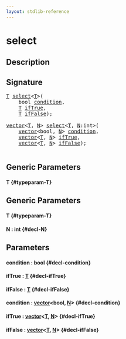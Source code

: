```yaml
---
layout: stdlib-reference
---
```


# select

## Description





## Signature 

<pre>
<a href="/stdlib-reference/global-decls/select#typeparam-T" class="code_type">T</a> <a href="/stdlib-reference/global-decls/select">select</a>&lt;<a href="/stdlib-reference/global-decls/select#typeparam-T" class="code_type">T</a>&gt;(
    <span class="code_keyword">bool</span> <a href="/stdlib-reference/global-decls/select#decl-condition" class="code_param">condition</a>,
    <a href="/stdlib-reference/global-decls/select#typeparam-T" class="code_type">T</a> <a href="/stdlib-reference/global-decls/select#decl-ifTrue" class="code_param">ifTrue</a>,
    <a href="/stdlib-reference/global-decls/select#typeparam-T" class="code_type">T</a> <a href="/stdlib-reference/global-decls/select#decl-ifFalse" class="code_param">ifFalse</a>);

<a href="/stdlib-reference/types/vector/index" class="code_type">vector</a>&lt;<a href="/stdlib-reference/global-decls/select#typeparam-T" class="code_type">T</a>, <a href="/stdlib-reference/global-decls/select#decl-N" class="code_var">N</a>&gt; <a href="/stdlib-reference/global-decls/select">select</a>&lt;<a href="/stdlib-reference/global-decls/select#typeparam-T" class="code_type">T</a>, <a href="/stdlib-reference/global-decls/select#decl-N" class="code_var">N</a>:<span class="code_keyword">int</span>&gt;(
    <a href="/stdlib-reference/types/vector/index" class="code_type">vector</a>&lt;<span class="code_keyword">bool</span>, <a href="/stdlib-reference/global-decls/select#decl-N" class="code_var">N</a>&gt; <a href="/stdlib-reference/global-decls/select#decl-condition" class="code_param">condition</a>,
    <a href="/stdlib-reference/types/vector/index" class="code_type">vector</a>&lt;<a href="/stdlib-reference/global-decls/select#typeparam-T" class="code_type">T</a>, <a href="/stdlib-reference/global-decls/select#decl-N" class="code_var">N</a>&gt; <a href="/stdlib-reference/global-decls/select#decl-ifTrue" class="code_param">ifTrue</a>,
    <a href="/stdlib-reference/types/vector/index" class="code_type">vector</a>&lt;<a href="/stdlib-reference/global-decls/select#typeparam-T" class="code_type">T</a>, <a href="/stdlib-reference/global-decls/select#decl-N" class="code_var">N</a>&gt; <a href="/stdlib-reference/global-decls/select#decl-ifFalse" class="code_param">ifFalse</a>);

</pre>

## Generic Parameters

#### T {#typeparam-T}

## Generic Parameters

#### T {#typeparam-T}
#### N  : int {#decl-N}

## Parameters

#### condition  : bool {#decl-condition}
#### ifTrue  : [T](/stdlib-reference/global-decls/select#typeparam-T) {#decl-ifTrue}
#### ifFalse  : [T](/stdlib-reference/global-decls/select#typeparam-T) {#decl-ifFalse}
#### condition  : [vector](/stdlib-reference/types/vector/index)\<bool, [N](/stdlib-reference/types/vector/index#decl-N)\> {#decl-condition}
#### ifTrue  : [vector](/stdlib-reference/types/vector/index)\<[T](/stdlib-reference/types/vector/index#typeparam-T), [N](/stdlib-reference/types/vector/index#decl-N)\> {#decl-ifTrue}
#### ifFalse  : [vector](/stdlib-reference/types/vector/index)\<[T](/stdlib-reference/types/vector/index#typeparam-T), [N](/stdlib-reference/types/vector/index#decl-N)\> {#decl-ifFalse}

